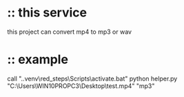 # :: this service
this project can convert mp4 to mp3 or wav


# :: example
call ".\.venv\red_steps\Scripts\activate.bat"
python helper.py "C:\Users\WIN10PROPC3\Desktop\test.mp4" "mp3"